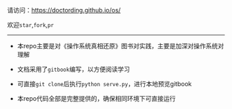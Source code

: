请访问：<a href="https://doctording.github.io/os/" target="_blank">https://doctording.github.io/os/</a>

欢迎`star`,`fork`,`pr`

---

* 本repo主要是对《操作系统真相还原》图书对实践，主要是加深对操作系统对理解

* 文档采用了`gitbook`编写，以方便阅读学习

* 可直接`git clone`后执行`python serve.py`，进行本地预览gitbook

* 本repo代码全部是完整提供的，确保相同环境下可直接运行

